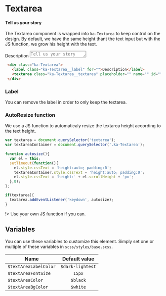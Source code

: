 # Textarea
#### Tell us your story

The Textarea component is wrapped into `ka-Textarea` to keep control on the design. By default, we have the same height thant the text input but with the JS function, we grow his height with the text. 

<div class="demo-block">
 <div class="ka-Textarea">
   <label class="ka-Textarea__label" for="">Description</label>
   <textarea class="ka-Textarea__textarea" placeholder="Tell us your story" name="" id="" rows="1"></textarea>
 </div>
</div>

```html
 <div class="ka-Textarea">
   <label class="ka-Textarea__label" for="">Description</label>
   <textarea class="ka-Textarea__textarea" placeholder="" name="" id="" rows="1"></textarea>
 </div>
```
### Label
You can remove the label in order to only keep the textarea.

### AutoResize function
We use a JS function to automaticaly resize the textarea height according to the text height.
```js
var textarea = document.querySelector('textarea');
var textareaContainer = document.querySelector('.ka-Textarea');
             
function autosize(){
  var el = this;
  setTimeout(function(){
    el.style.cssText = 'height:auto; padding:0';
    textareaContainer.style.cssText = 'height:auto; padding:0';
    el.style.cssText = 'height:' + el.scrollHeight + 'px';
  },0);
}; 

if(textarea){
  textarea.addEventListener('keydown', autosize);
}
```

!> Use your own JS function if you can.

Variables
------
You can use these variables to customize this element. Simply set one or multiple of these variables in `scss/styles/base.scss`.

| Name  | Default value |
| ------- |:-----------:|
| `$textAreaLabelColor`| `$dark-lightest` |
| `$textAreaFontSize`| `15px` |
| `$textAreaColor`| `$black` |
| `$textAreaBgColor`| `$white` |